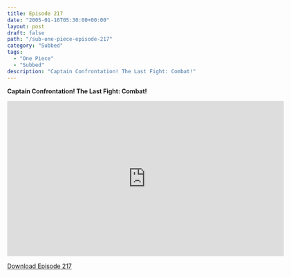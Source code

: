```yaml
---
title: Episode 217
date: "2005-01-16T05:30:00+00:00"
layout: post
draft: false
path: "/sub-one-piece-episode-217"
category: "Subbed"
tags:
  - "One Piece"
  - "Subbed"
description: "Captain Confrontation! The Last Fight: Combat!"
---
```


**Captain Confrontation! The Last Fight: Combat!**

<iframe width="640" height="360" src="https://www.rapidvideo.com/e/FXQGUWVV60" frameborder="0" marginwidth=0 marginheight=0 scrolling=no allowfullscreen></iframe>

<a href="http://ouo.io/qs/eCodkFEQ?s=https://rapidvid.to/d/https://www.rapidvideo.com/e/FXQGUWVV60">Download Episode 217</a>
